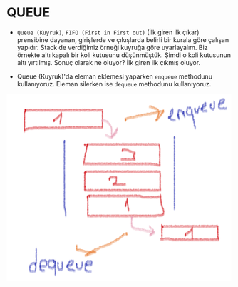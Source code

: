 # **QUEUE**

- `Queue (Kuyruk)`, `FIFO (First in First out)` (İlk giren ilk çıkar) prensibine dayanan, girişlerde ve çıkışlarda belirli bir kurala göre çalışan yapıdır. Stack de verdiğimiz örneği kuyruğa göre uyarlayalım. Biz örnekte altı kapalı bir koli kutusunu düşünmüştük. Şimdi o koli kutusunun altı yırtılmış. Sonuç olarak ne oluyor? İlk giren ilk çıkmış oluyor.

- Queue (Kuyruk)'da eleman eklemesi yaparken `enqueue` methodunu kullanıyoruz. Eleman silerken ise `dequeue` methodunu kullanıyoruz.

![queue-figure](https://raw.githubusercontent.com/Kodluyoruz/taskforce/main/veri-yapilari-algoritmalar/queue/figures/queue.png)